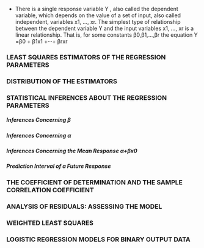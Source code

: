 - There is a single response variable Y , also called the dependent variable, which depends on the value of a set of input, also called independent, variables x1, ..., xr. The simplest type of relationship between the dependent variable Y and the input variables x1, ..., xr is a linear relationship. That is, for some constants β0,β1,...,βr the equation
     Y =β0 + β1x1 +···+ βrxr








### LEAST SQUARES ESTIMATORS OF THE REGRESSION PARAMETERS


### DISTRIBUTION OF THE ESTIMATORS


### STATISTICAL INFERENCES ABOUT THE REGRESSION PARAMETERS
##### Inferences Concerning β
##### Inferences Concerning α
##### Inferences Concerning the Mean Response α+βx0
##### Prediction Interval of a Future Response

### THE COEFFICIENT OF DETERMINATION AND THE SAMPLE CORRELATION COEFFICIENT




### ANALYSIS OF RESIDUALS: ASSESSING THE MODEL

### WEIGHTED LEAST SQUARES



### LOGISTIC REGRESSION MODELS FOR BINARY OUTPUT DATA
